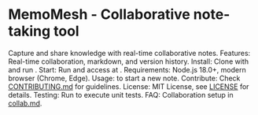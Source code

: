 # MemoMesh - Collaborative note-taking tool
Capture and share knowledge with real-time collaborative notes.
Features: Real-time collaboration, markdown, and version history.
Install: Clone with  and run .
Start: Run  and access at .
Requirements: Node.js 18.0+, modern browser (Chrome, Edge).
Usage:  to start a new note.
Contribute: Check [CONTRIBUTING.md](CONTRIBUTING.md) for guidelines.
License: MIT License, see [LICENSE](LICENSE) for details.
Testing: Run  to execute unit tests.
FAQ: Collaboration setup in [collab.md](docs/collab.md).
